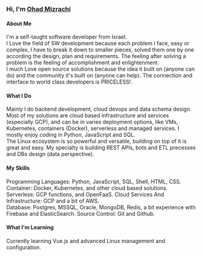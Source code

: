 ###  Hi, I'm [Ohad Mizrachi](https://github.com/ohad24)

#### About Me
I'm a self-taught software developer from Israel.  
I Love the field of SW development because each problem I face, easy or complex, I have to break it down to smaller pieces, solved them one by one according the design, plan and requirements. The feeling after solving a problem is the feeling of accomplishment and enlightenment.  
I much Love open source solutions because the idea it built on (anyone can do) and the community it's built on (anyone can help). The connection and interface to world class developers is PRICELESS!.

#### What I Do
Mainly I do backend development, cloud devops and data schema design. Most of my solutions are cloud based infrastructure and services (especially GCP), and can be in varies deployment options, like VMs, Kubernetes, containers (Docker), serverless and managed services.
I mostly enjoy coding in Python, JavaScript and SQL.  
The Linux ecosystem is so powerful and versatile, building on top of it is great and easy.
My specialty is building REST APIs, bots and ETL precesses and DBs design (data perspective).

#### My Skills
Programming Languages: Python, JavaScript, SQL, Shell, HTML, CSS.  
Container: Docker, Kubernetes, and other cloud based solutions.  
Serverless: GCP functions, and OpenFaaS.
Cloud Services And Infrastructure: GCP and a bit of AWS.  
Database: Postgres, MSSQL, Oracle, MongoDB, Redis, a bit experience with Firebase and ElasticSearch.
Source Control: Git and Github.

#### What I'm Learning
Currently learning Vue.js and advanced Linux management and configuration.
